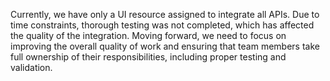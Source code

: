 Currently, we have only a UI resource assigned to integrate all APIs. Due to time constraints, thorough testing was not completed, which has affected the quality of the integration. Moving forward, we need to focus on improving the overall quality of work and ensuring that team members take full ownership of their responsibilities, including proper testing and validation.
